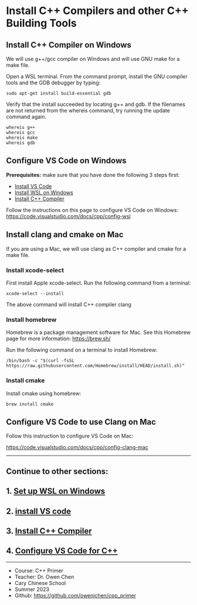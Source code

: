 # Install C++ Compilers and other C++ Building Tools

## Install C++ Compiler on Windows
We will use g++/gcc compiler on Windows and will use GNU make for a make file.

Open a WSL terminal. From the command prompt, install the GNU compiler tools and the GDB debugger by typing:

    sudo apt-get install build-essential gdb

Verify that the install succeeded by locating g++ and gdb. If the filenames are not returned from the whereis command, try running the update command again.

    whereis g++
    whereis gcc
    whereis make
    whereis gdb

## Configure VS Code on Windows
**Prerequisites:**
make sure that you have done the following 3 steps first:

- [Install VS Code](#1.2_install_VS_Code.md)
- [Install WSL on Windows](1.1_install_WSL_on_Windows.md)
- [Install C++ Compiler](#1.3_install_C++_compiler.md)

Follow the instructions on this page to configure VS Code on Windows:
https://code.visualstudio.com/docs/cpp/config-wsl

## Install clang and cmake on Mac
If you are using a Mac, we will use clang as C++ compiler and cmake for a make file.

### Install xcode-select
First install Apple xcode-select.  Run the following command from a terminal:

    xcode-select --install

The above command will install C++ compiler clang

### Install homebrew
Homebrew is a package management software for Mac.
See this Homebrew page for more information:
https://brew.sh/

Run the following command on a terminal to install Homebrew:

    /bin/bash -c "$(curl -fsSL https://raw.githubusercontent.com/Homebrew/install/HEAD/install.sh)"


### Install cmake
Install cmake using homebrew:

    brew install cmake

## Configure VS Code to use Clang on Mac
Follow this instruction to configure VS Code on Mac:

https://code.visualstudio.com/docs/cpp/config-clang-mac

<hr>

## Continue to other sections:
## 1. [Set up WSL on Windows](1.1_install_WSL_on_Windows.md)
## 2. [install VS code](1.2_install_VS_Code.md)
## 3. [Install C++ Compiler](1.3_install_C++_compiler.md)
## 4. [Configure VS Code for C++](1.4_configure_vs_code.md)

<hr>

- Course: C++ Primer 
- Teacher: Dr. Owen Chen
- Cary Chinese School
- Summer 2023
- Github: https://github.com/owenjchen/cpp_primer